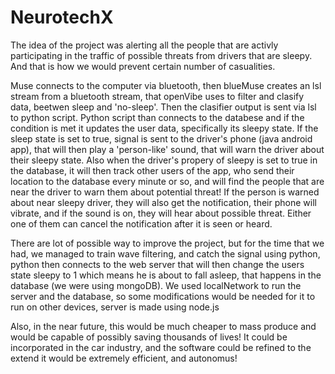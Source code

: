 # NeurotechX

The idea of the project was alerting all the people that are activly participating in the traffic of possible threats from drivers that are sleepy. And that is how we would prevent certain number of casualities.

Muse connects to the computer via bluetooth, then blueMuse creates an lsl stream from a bluetooth stream, that openVibe uses to filter and clasify data, beetwen sleep and 'no-sleep'. Then the clasifier output is sent via lsl to python script. Python script than connects to the databese and if the condition is met it updates the user data, specifically its sleepy state. If the sleep state is set to true, signal is sent to the driver's phone (java android app), that will then play a 'person-like' sound, that will warn the driver about their sleepy state. Also when the driver's propery of sleepy is set to true in the database, it will then track other users of the app, who send their location to the database every minute or so, and will find the people that are near the driver to warn them about potential threat! If the person is warned about near sleepy driver, they will also get the notification, their phone will vibrate, and if the sound is on, they will hear about possible threat. Either one of them can cancel the notification after it is seen or heard.

	
There are lot of possible way to improve the project, but for the time that we had, we managed to train
wave filtering, and catch the signal using python, python then connects to the web server that will then change the users state sleepy to 1 which means he is about to fall asleep, that happens in the database (we were using mongoDB).
We used localNetwork to run the server and the database, so some modifications would be needed for it to run on other devices, server is made using node.js

Also, in the near future, this would be much cheaper to mass produce and would be capable of possibly saving thousands of lives! It could be incorporated in the car industry, and the software could be refined to the extend it would be extremely efficient, and autonomus!
